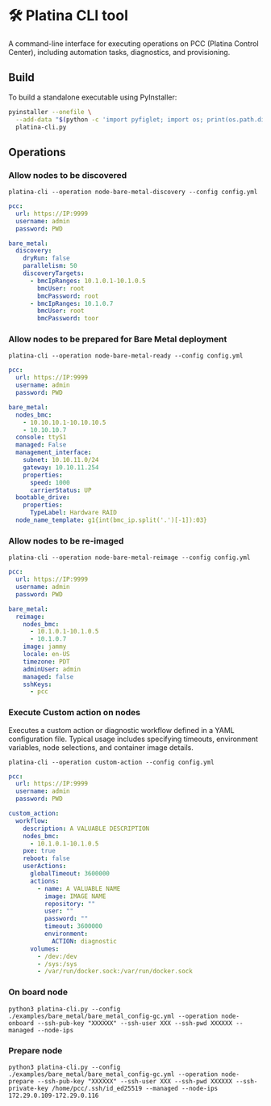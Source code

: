 # 🛠 Platina CLI tool
A command-line interface for executing operations on PCC (Platina Control Center), including automation tasks, diagnostics, and provisioning.


## Build
To build a standalone executable using PyInstaller:
```bash
pyinstaller --onefile \
  --add-data "$(python -c 'import pyfiglet; import os; print(os.path.dirname(pyfiglet.__file__) + "/fonts:pyfiglet/fonts")')" \
  platina-cli.py
```

## Operations


### Allow nodes to be discovered
```shell
platina-cli --operation node-bare-metal-discovery --config config.yml
```

```yaml
pcc:
  url: https://IP:9999
  username: admin
  password: PWD

bare_metal:
  discovery:
    dryRun: false
    parallelism: 50
    discoveryTargets:
      - bmcIpRanges: 10.1.0.1-10.1.0.5
        bmcUser: root
        bmcPassword: root
      - bmcIpRanges: 10.1.0.7
        bmcUser: root
        bmcPassword: toor

```

### Allow nodes to be prepared for Bare Metal deployment
```shell
platina-cli --operation node-bare-metal-ready --config config.yml
```

```yaml
pcc:
  url: https://IP:9999
  username: admin
  password: PWD

bare_metal:
  nodes_bmc:
    - 10.10.10.1-10.10.10.5
    - 10.10.10.7
  console: ttyS1
  managed: False
  management_interface:
    subnet: 10.10.11.0/24
    gateway: 10.10.11.254
    properties:
      speed: 1000
      carrierStatus: UP
  bootable_drive:
    properties:
      TypeLabel: Hardware RAID
  node_name_template: g1{int(bmc_ip.split('.')[-1]):03}
```

### Allow nodes to be re-imaged
```shell
platina-cli --operation node-bare-metal-reimage --config config.yml
```

```yaml
pcc:
  url: https://IP:9999
  username: admin
  password: PWD

bare_metal:
  reimage:
    nodes_bmc:
      - 10.1.0.1-10.1.0.5
      - 10.1.0.7
    image: jammy
    locale: en-US
    timezone: PDT
    adminUser: admin
    managed: false
    sshKeys:
      - pcc
```


### Execute Custom action on nodes
Executes a custom action or diagnostic workflow defined in a YAML configuration file.
Typical usage includes specifying timeouts, environment variables, node selections, and container image details.

```shell
platina-cli --operation custom-action --config config.yml
```


```yaml
pcc:
  url: https://IP:9999
  username: admin
  password: PWD

custom_action:
  workflow:
    description: A VALUABLE DESCRIPTION
    nodes_bmc:
      - 10.1.0.1-10.1.0.5
    pxe: true
    reboot: false
    userActions:
      globalTimeout: 3600000
      actions:
        - name: A VALUABLE NAME
          image: IMAGE NAME
          repository: ""
          user: ""
          password: ""
          timeout: 3600000
          environment:
            ACTION: diagnostic
      volumes:
        - /dev:/dev
        - /sys:/sys
        - /var/run/docker.sock:/var/run/docker.sock
```


### On board node
```shell
python3 platina-cli.py --config ./examples/bare_metal/bare_metal_config-gc.yml --operation node-onboard --ssh-pub-key "XXXXXX" --ssh-user XXX --ssh-pwd XXXXXX --managed --node-ips
```

### Prepare node
```shell
python3 platina-cli.py --config ./examples/bare_metal/bare_metal_config-gc.yml --operation node-prepare --ssh-pub-key "XXXXXX" --ssh-user XXX --ssh-pwd XXXXXX --ssh-private-key /home/pcc/.ssh/id_ed25519 --managed --node-ips 172.29.0.109-172.29.0.116
```